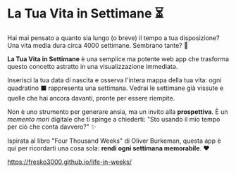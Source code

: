 # La Tua Vita in Settimane ⏳


Hai mai pensato a quanto sia lungo (o breve) il tempo a tua disposizione? Una vita media dura circa 4000 settimane. Sembrano tante? 🤔

**La Tua Vita in Settimane** è una semplice ma potente web app che trasforma questo concetto astratto in una visualizzazione immediata.

Inserisci la tua data di nascita e osserva l'intera mappa della tua vita: ogni quadratino ⬛ rappresenta una settimana. Vedrai le settimane già vissute e quelle che hai ancora davanti, pronte per essere riempite.

Non è uno strumento per generare ansia, ma un invito alla **prospettiva**. È un *memento mori* digitale che ti spinge a chiederti: "Sto usando il mio tempo per ciò che conta davvero?" ✨

Ispirata al libro "Four Thousand Weeks" di Oliver Burkeman, questa app è qui per ricordarti una cosa sola: **rendi ogni settimana memorabile**. ❤️


https://fresko3000.github.io/life-in-weeks/
